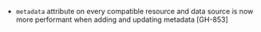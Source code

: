 * `metadata` attribute on every compatible resource and data source is now more performant when adding and updating metadata [GH-853]
